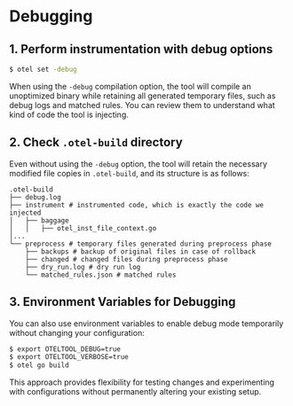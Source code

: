 # Debugging

## 1. Perform instrumentation with debug options

```bash
$ otel set -debug
```

When using the `-debug` compilation option, the tool will compile an unoptimized binary 
while retaining all generated temporary files, such as debug logs and matched rules. You can review 
them to understand what kind of code the tool is injecting.

## 2. Check `.otel-build` directory

Even without using the `-debug` option, the tool will retain the necessary modified file copies in `.otel-build`, and its structure is as follows:

```shell
.otel-build
├── debug.log
├── instrument # instrumented code, which is exactly the code we injected
│   ├── baggage
│   │   ├── otel_inst_file_context.go
│...
└── preprocess # temporary files generated during preprocess phase
    ├── backups # backup of original files in case of rollback
    ├── changed # changed files during preprocess phase
    ├── dry_run.log # dry run log
    └── matched_rules.json # matched rules
```

## 3. Environment Variables for Debugging

You can also use environment variables to enable debug mode temporarily without changing your configuration:

```bash
$ export OTELTOOL_DEBUG=true
$ export OTELTOOL_VERBOSE=true
$ otel go build
```

This approach provides flexibility for testing changes and experimenting with configurations without permanently altering your existing setup.